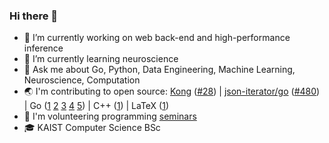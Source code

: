 ### Hi there 👋

- 🔭 I’m currently working on web back-end and high-performance inference
- 🌱 I’m currently learning neuroscience
- 💬 Ask me about Go, Python, Data Engineering, Machine Learning, Neuroscience, Computation
- 🌏 I'm contributing to open source: [Kong](https://github.com/Kong/kong) ([#28](https://github.com/Kong/lua-multipart/pull/28)) | [json-iterator/go](https://github.com/json-iterator/go) ([#480](https://github.com/json-iterator/go/pull/480)) | Go ([1](https://github.com/nikolaydubina/calendarheatmap) [2](https://github.com/nikolaydubina/go-featureprocessing) [3](https://github.com/nikolaydubina/go-ml-benchmarks) [4](https://github.com/nikolaydubina/openapi-inline-examples) [5](https://github.com/nikolaydubina/import-graph)) | C++ ([1](https://github.com/nikolaydubina/ARIA)) | LaTeX ([1](https://github.com/nikolaydubina/minimal-latex-resume))
- 🏫 I'm volunteering programming [seminars](https://github.com/nikolaydubina/presentations)
- 🎓 KAIST Computer Science BSc
